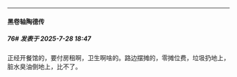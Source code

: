 ﻿
*****

####  黑卷轴陶德传  
##### 76#       发表于 2025-7-28 18:47

正经开餐馆的，要付房租啊，卫生啊啥的。路边摆摊的，零摊位费，垃圾扔地上，脏水臭油倒地上，比不了。

